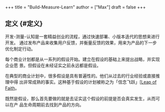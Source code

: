 +++
title = "Build-Measure-Learn"
author = ["Max"]
draft = false
+++

## 定义 {#定义}

开发-测量-认知是一套精益创业的流程，通过快速部署、小版本迭代的思想来进行开发。
通过发布产品来收集用户反馈，并衡量反馈的效果，用来为产品的下一步优化制定行动。

每个商业计划都是从一系列的假设开始。建立在假设的基础上来提出战略，并实现企业愿
景。但假设在未经证实之前永远都是假设。

在典型的商业计划中，很多假设是具有普遍性的。他们从过去的行业经验或直接推理中得
出非常成熟的事实。这种基于假设的计划被称之为「信念飞跃」[[Leap of Faith](20210731174114-leap_of_faith.md)。

既然是假设，那么首先要做的就是去证实这个假设的前提是否会真实发生，从而可以在产
品生命周期前去找到产品的方向。
